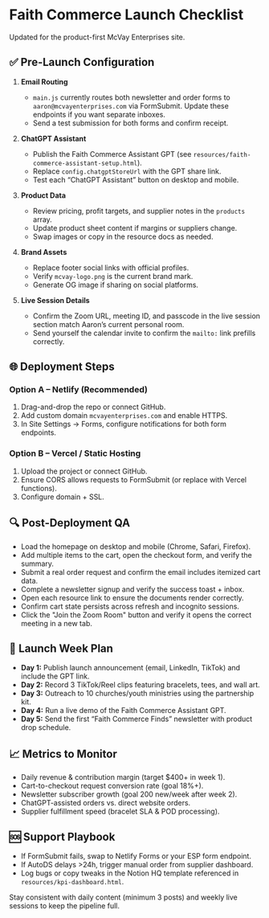 # Faith Commerce Launch Checklist

Updated for the product-first McVay Enterprises site.

## ✅ Pre-Launch Configuration

1. **Email Routing**
   - `main.js` currently routes both newsletter and order forms to `aaron@mcvayenterprises.com` via FormSubmit. Update these endpoints if you want separate inboxes.
   - Send a test submission for both forms and confirm receipt.

2. **ChatGPT Assistant**
   - Publish the Faith Commerce Assistant GPT (see `resources/faith-commerce-assistant-setup.html`).
   - Replace `config.chatgptStoreUrl` with the GPT share link.
   - Test each “ChatGPT Assistant” button on desktop and mobile.

3. **Product Data**
   - Review pricing, profit targets, and supplier notes in the `products` array.
   - Update product sheet content if margins or suppliers change.
   - Swap images or copy in the resource docs as needed.

4. **Brand Assets**
   - Replace footer social links with official profiles.
   - Verify `mcvay-logo.png` is the current brand mark.
   - Generate OG image if sharing on social platforms.

5. **Live Session Details**
   - Confirm the Zoom URL, meeting ID, and passcode in the live session section match Aaron’s current personal room.
   - Send yourself the calendar invite to confirm the `mailto:` link prefills correctly.

## 🌐 Deployment Steps

### Option A – Netlify (Recommended)
1. Drag-and-drop the repo or connect GitHub.
2. Add custom domain `mcvayenterprises.com` and enable HTTPS.
3. In Site Settings → Forms, configure notifications for both form endpoints.

### Option B – Vercel / Static Hosting
1. Upload the project or connect GitHub.
2. Ensure CORS allows requests to FormSubmit (or replace with Vercel functions).
3. Configure domain + SSL.

## 🔍 Post-Deployment QA

- Load the homepage on desktop and mobile (Chrome, Safari, Firefox).
- Add multiple items to the cart, open the checkout form, and verify the summary.
- Submit a real order request and confirm the email includes itemized cart data.
- Complete a newsletter signup and verify the success toast + inbox.
- Open each resource link to ensure the documents render correctly.
- Confirm cart state persists across refresh and incognito sessions.
- Click the "Join the Zoom Room" button and verify it opens the correct meeting in a new tab.

## 🚀 Launch Week Plan

- **Day 1:** Publish launch announcement (email, LinkedIn, TikTok) and include the GPT link.
- **Day 2:** Record 3 TikTok/Reel clips featuring bracelets, tees, and wall art.
- **Day 3:** Outreach to 10 churches/youth ministries using the partnership kit.
- **Day 4:** Run a live demo of the Faith Commerce Assistant GPT.
- **Day 5:** Send the first “Faith Commerce Finds” newsletter with product drop schedule.

## 📈 Metrics to Monitor

- Daily revenue & contribution margin (target $400+ in week 1).
- Cart-to-checkout request conversion rate (goal 18%+).
- Newsletter subscriber growth (goal 200 new/week after week 2).
- ChatGPT-assisted orders vs. direct website orders.
- Supplier fulfillment speed (bracelet SLA & POD processing).

## 🆘 Support Playbook

- If FormSubmit fails, swap to Netlify Forms or your ESP form endpoint.
- If AutoDS delays >24h, trigger manual order from supplier dashboard.
- Log bugs or copy tweaks in the Notion HQ template referenced in `resources/kpi-dashboard.html`.

Stay consistent with daily content (minimum 3 posts) and weekly live sessions to keep the pipeline full.
